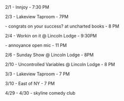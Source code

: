 2/1 - Innjoy - 7:30 PM

2/3 - Lakeview Taproom - 7PM
 
\- congrats on your success? at uncharted books - 8 PM

2/4 - Workin on it @ Lincoln Lodge - 9:30PM

\- annoyance open mic - 11 PM

2/6 - Sunday Show @ Lincoln Lodge - 8PM

2/10 - Uncontrolled Variables @ Lincoln Lodge - 8 PM

3/3 - Lakeview Taproom - 7 PM

3/10 - East of NY - 7 PM

4/29 - 4/30 - skyline comedy club 
